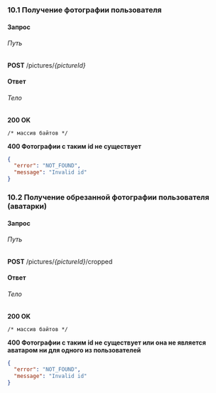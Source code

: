### 10.1 Получение фотографии пользователя
#### Запрос
###### Путь
**POST** /pictures/*{pictureId}*<br>
#### Ответ
###### Тело
**200 OK**
```
/* массив байтов */
```

**400 Фотографии с таким id не существует**
```json
{
  "error": "NOT_FOUND",
  "message": "Invalid id"
}
```
### 10.2 Получение обрезанной фотографии пользователя (аватарки)
#### Запрос
###### Путь
**POST** /pictures/*{pictureId}*/cropped<br>
#### Ответ
###### Тело
**200 OK**
```
/* массив байтов */
```

**400 Фотографии с таким id не существует или она не является аватаром ни для одного из пользователей**
```json
{
  "error": "NOT_FOUND",
  "message": "Invalid id"
}
```